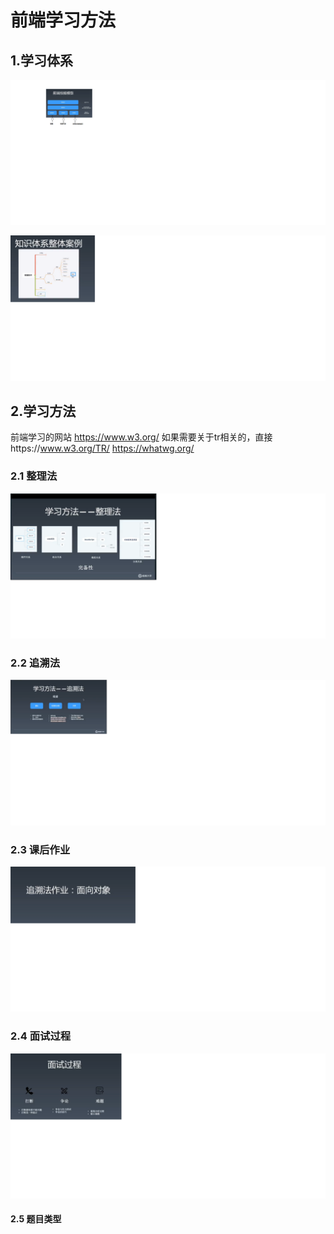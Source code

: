 # 前端学习方法
## 1.学习体系
![前端技能模型.PNG](.\极客学习\imgs\前端技能模型.PNG)

![前端体系案例.png](.\极客学习\imgs\前端体系案例.png)

## 2.学习方法
前端学习的网站
https://www.w3.org/   如果需要关于tr相关的，直接https://www.w3.org/TR/
https://whatwg.org/
### 2.1 整理法

![学习方法一_整理法.png](.\极客学习\imgs\学习方法一_整理法.png)

### 2.2 追溯法
![学习方法二_追溯法.png](.\极客学习\imgs\学习方法二_追溯法.png)

### 2.3 课后作业

![面向对象作业.png](.\极客学习\imgs\面向对象作业.png)

### 2.4 面试过程

![面试过程.png](.\极客学习\imgs\面试过程.png)

#### 2.5 题目类型
